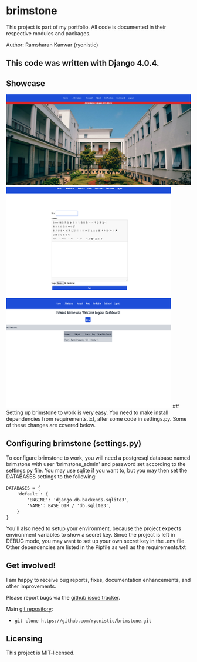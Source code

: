 # brimstone

This project is part of my portfolio. All code is documented in 
their respective modules and packages.

Author: Ramsharan Kanwar (ryonistic)
## **This code was written with Django 4.0.4.**

## Showcase
<img src="https://github.com/ryonistic/brimstone/blob/17058e9c9f28a37853da20975c3401c4a2229c82/showcase/home.png" width="600" height=auto alt="Home Page" />
<img src="https://github.com/ryonistic/brimstone/blob/0889838e4d8134f12965ddd67b7201c3f4a9af07/showcase/postcreate.png" width="450" height="300" alt="Ckeditor" />
<img src="https://github.com/ryonistic/brimstone/blob/0889838e4d8134f12965ddd67b7201c3f4a9af07/showcase/teachers_dashboard.png" width="450" height="300" alt="Dashboard" />
## Setting up brimstone to work is very easy. You need to
make install dependencies from requirements.txt, alter some code 
in settings.py. Some of these changes are covered below.

## Configuring brimstone (settings.py)

To configure brimstone to work, you will need a postgresql database named brimstone with
user 'brimstone_admin' and password set according to the settings.py file. You may use sqlite 
if you want to, but you may then set the DATABASES settings to the following:
```
DATABASES = {
    'default': {
        'ENGINE': 'django.db.backends.sqlite3',
        'NAME': BASE_DIR / 'db.sqlite3',
    }
}
```
You'll also need to setup your environment, because the project expects environment
variables to show a secret key. Since the project is left in DEBUG mode, you may want to set up your own
secret key in the .env file.
Other dependencies are listed in the Pipfile as well as the requirements.txt

## Get involved!

I am happy to receive bug reports, fixes, documentation enhancements,
and other improvements.

Please report bugs via the
[github issue tracker](https://github.com/ryonistic/brimstone/issues).

Main [git repository](https://github.com/ryonistic/brimstone):

* `git clone https://github.com/ryonistic/brimstone.git`

## Licensing

This project is MIT-licensed.
